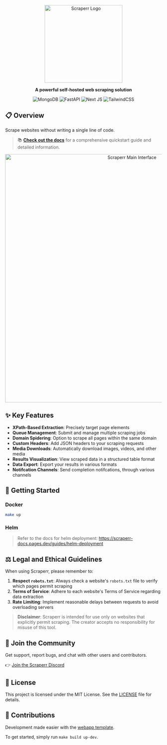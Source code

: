 <div align="center">
  <img src="https://github.com/jaypyles/www-scrape/blob/master/docs/logo_picture.png" alt="Scraperr Logo" width="250px">
  
  **A powerful self-hosted web scraping solution**
  
  <div>
    <img src="https://img.shields.io/badge/MongoDB-%234ea94b.svg?style=for-the-badge&logo=mongodb&logoColor=white" alt="MongoDB" />
    <img src="https://img.shields.io/badge/FastAPI-005571?style=for-the-badge&logo=fastapi" alt="FastAPI" />
    <img src="https://img.shields.io/badge/Next-black?style=for-the-badge&logo=next.js&logoColor=white" alt="Next JS" />
    <img src="https://img.shields.io/badge/tailwindcss-%2338B2AC.svg?style=for-the-badge&logo=tailwind-css&logoColor=white" alt="TailwindCSS" />
  </div>
</div>

## 📋 Overview

Scrape websites without writing a single line of code.

> 📚 **[Check out the docs](https://scraperr-docs.pages.dev)** for a comprehensive quickstart guide and detailed information.

<div align="center">
  <img src="https://github.com/jaypyles/www-scrape/blob/master/docs/main_page.png" alt="Scraperr Main Interface" width="800px">
</div>

## ✨ Key Features

- **XPath-Based Extraction**: Precisely target page elements
- **Queue Management**: Submit and manage multiple scraping jobs
- **Domain Spidering**: Option to scrape all pages within the same domain
- **Custom Headers**: Add JSON headers to your scraping requests
- **Media Downloads**: Automatically download images, videos, and other media
- **Results Visualization**: View scraped data in a structured table format
- **Data Export**: Export your results in various formats
- **Notifcation Channels**: Send completion notifcations, through various channels

## 🚀 Getting Started

### Docker

```bash
make up
```

### Helm

> Refer to the docs for helm deployment: https://scraperr-docs.pages.dev/guides/helm-deployment

## ⚖️ Legal and Ethical Guidelines

When using Scraperr, please remember to:

1. **Respect `robots.txt`**: Always check a website's `robots.txt` file to verify which pages permit scraping
2. **Terms of Service**: Adhere to each website's Terms of Service regarding data extraction
3. **Rate Limiting**: Implement reasonable delays between requests to avoid overloading servers

> **Disclaimer**: Scraperr is intended for use only on websites that explicitly permit scraping. The creator accepts no responsibility for misuse of this tool.

## 💬 Join the Community

Get support, report bugs, and chat with other users and contributors.

👉 [Join the Scraperr Discord](https://discord.gg/89q7scsGEK)

## 📄 License

This project is licensed under the MIT License. See the [LICENSE](LICENSE) file for details.

## 👏 Contributions

Development made easier with the [webapp template](https://github.com/jaypyles/webapp-template).

To get started, simply run `make build up-dev`.